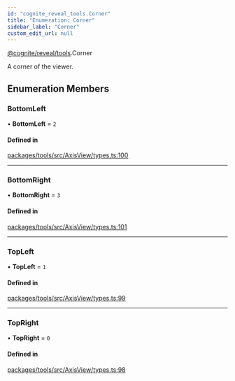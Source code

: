 ```yaml
---
id: "cognite_reveal_tools.Corner"
title: "Enumeration: Corner"
sidebar_label: "Corner"
custom_edit_url: null
---
```


[@cognite/reveal/tools](../modules/cognite_reveal_tools.md).Corner

A corner of the viewer.

## Enumeration Members

### BottomLeft

• **BottomLeft** = ``2``

#### Defined in

[packages/tools/src/AxisView/types.ts:100](https://github.com/cognitedata/reveal/blob/8cfa4004b/viewer/packages/tools/src/AxisView/types.ts#L100)

___

### BottomRight

• **BottomRight** = ``3``

#### Defined in

[packages/tools/src/AxisView/types.ts:101](https://github.com/cognitedata/reveal/blob/8cfa4004b/viewer/packages/tools/src/AxisView/types.ts#L101)

___

### TopLeft

• **TopLeft** = ``1``

#### Defined in

[packages/tools/src/AxisView/types.ts:99](https://github.com/cognitedata/reveal/blob/8cfa4004b/viewer/packages/tools/src/AxisView/types.ts#L99)

___

### TopRight

• **TopRight** = ``0``

#### Defined in

[packages/tools/src/AxisView/types.ts:98](https://github.com/cognitedata/reveal/blob/8cfa4004b/viewer/packages/tools/src/AxisView/types.ts#L98)
